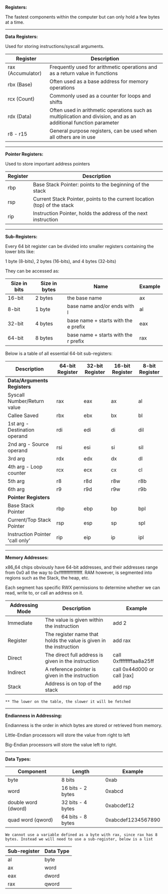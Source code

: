 
**Registers:** 

The fastest components within the computer but can only hold a few bytes at a time. 

-----------------------------------------

**Data Registers:** 

Used for storing instructions/syscall arguments. 

| Register          | Description                                                                                                      |
| ----------------- | ---------------------------------------------------------------------------------------------------------------- |
| rax (Accumulator) | Frequently used for arithmetic operations and as a return value in functions                                     |
| rbx (Base)        | Often used as a base address for memory operations                                                               |
| rcx (Count)       | Commonly used as a counter for loops and shifts                                                                  |
| rdx (Data)        | Often used in arithmetic operations such as multiplication and division, and as an additional function parameter |
| r8 - r15          | General purpose registers, can be used when all others are in use                                                |

-----------------------------------------

**Pointer Registers:** 

Used to store important address pointers

| Register | Description                                                              |
| -------- | ------------------------------------------------------------------------ |
| rbp      | Base Stack Pointer: points to the beginning of the stack                 |
| rsp      | Current Stack Pointer, points to the current location (top) of the stack |
| rip      | Instruction Pointer, holds the address of the next instruction           |

-----------------------------------------

**Sub-Registers:** 

Every 64 bit register can be divided into smaller registers containing the lower bits like: 

1 byte (8-bits), 2 bytes (16-bits), and 4 bytes (32-bits)

They can be accessed as: 

| Size in bits | Size in bytes | Name                    | Example |
|--------------|---------------|-------------------------|---------|
| 16-bit       | 2 bytes        | the base name           | ax      |
| 8-bit        | 1 byte         | base name and/or ends with l | al      |
| 32-bit       | 4 bytes        | base name + starts with the e prefix | eax     |
| 64-bit       | 8 bytes        | base name + starts with the r prefix | rax     |

Below is a table of all essential 64-bit sub-registers: 


| Description                     | 64-bit Register | 32-bit Register | 16-bit Register | 8-bit Register |
| ------------------------------- | --------------- | --------------- | --------------- | -------------- |
| **Data/Arguments Registers**    |                 |                 |                 |                |
| Syscall Number/Return value     | rax             | eax             | ax              | al             |
| Callee Saved                    | rbx             | ebx             | bx              | bl             |
| 1st arg - Destination operand   | rdi             | edi             | di              | dil            |
| 2nd arg - Source operand        | rsi             | esi             | si              | sil            |
| 3rd arg                         | rdx             | edx             | dx              | dl             |
| 4th arg - Loop counter          | rcx             | ecx             | cx              | cl             |
| 5th arg                         | r8              | r8d             | r8w             | r8b            |
| 6th arg                         | r9              | r9d             | r9w             | r9b            |
| **Pointer Registers**           |                 |                 |                 |                |
| Base Stack Pointer              | rbp             | ebp             | bp              | bpl            |
| Current/Top Stack Pointer       | rsp             | esp             | sp              | spl            |
| Instruction Pointer 'call only' | rip             | eip             | ip              | ipl            |

-----------------------------------------

**Memory Addresses:** 

x86_64 chips obviously have 64-bit addresses, and their addresses range from 0x0 all the way to 0xffffffffffffffff. RAM however, is segmented into regions such as the Stack, the heap, etc. 

Each segment has specific RWX permissions to determine whether we can read, write to, or call an address on it. 

| Addressing Mode | Description                                 | Example                       |
|----------------|---------------------------------------------|-------------------------------|
| Immediate      | The value is given within the instruction   | add 2                         |
| Register       | The register name that holds the value is given in the instruction | add rax                       |
| Direct         | The direct full address is given in the instruction | call 0xffffffffaa8a25ff       |
| Indirect       | A reference pointer is given in the instruction | call 0x44d000 or call [rax]   |
| Stack          | Address is on top of the stack              | add rsp                       |

	** The lower on the table, the slower it will be fetched

-----------------------------------------

**Endianness in Addressing:** 

Endianness is the order in which bytes are stored or retrieved from memory. 

Little-Endian processors will store the value from right to left

Big-Endian processors will store the value left to right. 

-----------------------------------------

**Data Types:** 

| Component        | Length           | Example            |
|------------------|-------------------|--------------------|
| byte             | 8 bits            | 0xab               |
| word             | 16 bits - 2 bytes | 0xabcd             |
| double word (dword) | 32 bits - 4 bytes | 0xabcdef12        |
| quad word (qword) | 64 bits - 8 bytes | 0xabcdef1234567890 |

	We cannot use a variable defined as a byte with rax, since rax has 8 bytes. Instead we will need to use a sub-register, below is a list

| Sub-register | Data Type |
|--------------|-----------|
| al           | byte      |
| ax           | word      |
| eax          | dword     |
| rax          | qword     |




